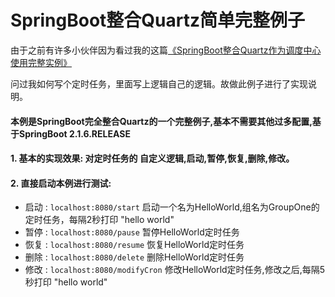 SpringBoot整合Quartz简单完整例子
=====

由于之前有许多小伙伴因为看过我的这篇[《SpringBoot整合Quartz作为调度中心使用完整实例》](https://www.cnblogs.com/ealenxie/p/9134602.html)

问过我如何写个定时任务，里面写上逻辑自己的逻辑。故做此例子进行了实现说明。

#### 本例是SpringBoot完全整合Quartz的一个完整例子,基本不需要其他过多配置,基于SpringBoot 2.1.6.RELEASE

#### 1. 基本的实现效果: 对定时任务的 自定义逻辑,启动,暂停,恢复,删除,修改。

#### 2. 直接启动本例进行测试:

- 启动 : `localhost:8080/start` 启动一个名为HelloWorld,组名为GroupOne的定时任务，每隔2秒打印 "hello world"
- 暂停 : `localhost:8080/pause` 暂停HelloWorld定时任务
- 恢复 : `localhost:8080/resume` 恢复HelloWorld定时任务
- 删除 : `localhost:8080/delete` 删除HelloWorld定时任务
- 修改 : `localhost:8080/modifyCron`  修改HelloWorld定时任务,修改之后,每隔5秒打印 "hello world"
 

    